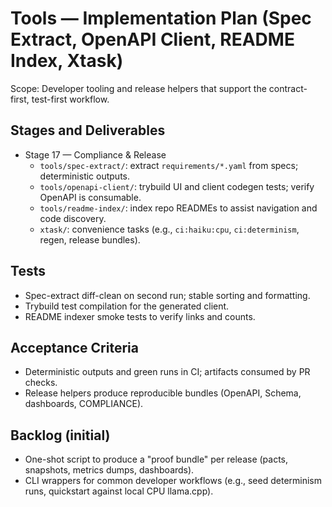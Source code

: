 # Tools — Implementation Plan (Spec Extract, OpenAPI Client, README Index, Xtask)

Scope: Developer tooling and release helpers that support the contract-first, test-first workflow.

## Stages and Deliverables

- Stage 17 — Compliance & Release
  - `tools/spec-extract/`: extract `requirements/*.yaml` from specs; deterministic outputs.
  - `tools/openapi-client/`: trybuild UI and client codegen tests; verify OpenAPI is consumable.
  - `tools/readme-index/`: index repo READMEs to assist navigation and code discovery.
  - `xtask/`: convenience tasks (e.g., `ci:haiku:cpu`, `ci:determinism`, regen, release bundles).

## Tests

- Spec-extract diff-clean on second run; stable sorting and formatting.
- Trybuild test compilation for the generated client.
- README indexer smoke tests to verify links and counts.

## Acceptance Criteria

- Deterministic outputs and green runs in CI; artifacts consumed by PR checks.
- Release helpers produce reproducible bundles (OpenAPI, Schema, dashboards, COMPLIANCE).

## Backlog (initial)

- One-shot script to produce a "proof bundle" per release (pacts, snapshots, metrics dumps, dashboards).
- CLI wrappers for common developer workflows (e.g., seed determinism runs, quickstart against local CPU llama.cpp).

